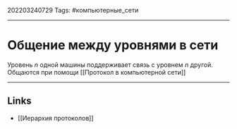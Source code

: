 202203240729
Tags: #компьютерные_сети

---

# Общение между уровнями в сети
Уровень *n* одной машины поддерживает связь с уровнем *n* другой. Общаются при помощи [[Протокол в компьютерной сети]]

---
## Links
- [[Иерархия протоколов]]
